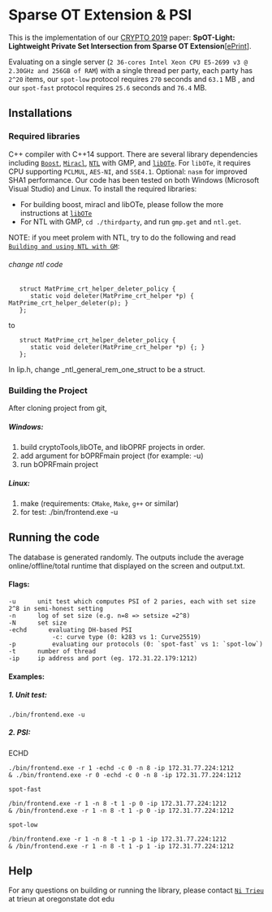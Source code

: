 # Sparse OT Extension & PSI
This is the implementation of our [CRYPTO 2019](http://dl.acm.org/citation.cfm?id=2978381)  paper: **SpOT-Light: Lightweight Private Set Intersection from Sparse OT Extension**[[ePrint](https://eprint.iacr.org/2019/634.pdf)]. 

Evaluating on a single server (`2 36-cores Intel Xeon CPU E5-2699 v3 @ 2.30GHz and 256GB of RAM`) with a single thread per party, each party has `2^20` items, our `spot-low` protocol requires  `270` seconds and `63.1` MB , and our `spot-fast` protocol requires  `25.6` seconds and `76.4` MB. 

## Installations

### Required libraries
 C++ compiler with C++14 support. There are several library dependencies including [`Boost`](https://sourceforge.net/projects/boost/), [`Miracl`](https://github.com/miracl/MIRACL), [`NTL`](http://www.shoup.net/ntl/) with GMP, and [`libOTe`](https://github.com/osu-crypto/libOTe). For `libOTe`, it requires CPU supporting `PCLMUL`, `AES-NI`, and `SSE4.1`. Optional: `nasm` for improved SHA1 performance.   Our code has been tested on both Windows (Microsoft Visual Studio) and Linux. To install the required libraries: 
  * For building boost, miracl and libOTe, please follow the more instructions at [`libOTe`](https://github.com/osu-crypto/libOTe)
  * For NTL with GMP, `cd ./thirdparty`, and run `gmp.get` and `ntl.get`.   

NOTE: if you meet prolem with NTL, try to do the following and read [`Building and using NTL with GM`](https://www.shoup.net/ntl/doc/tour-gmp.html): 
###### change ntl code

```
   struct MatPrime_crt_helper_deleter_policy {
      static void deleter(MatPrime_crt_helper *p) { MatPrime_crt_helper_deleter(p); }
   };
```
to
```
   struct MatPrime_crt_helper_deleter_policy {
      static void deleter(MatPrime_crt_helper *p) {; }
   };
```

In lip.h, change _ntl_general_rem_one_struct to be a struct.

### Building the Project
After cloning project from git,
##### Windows:
1. build cryptoTools,libOTe, and libOPRF projects in order.
2. add argument for bOPRFmain project (for example: -u)
3. run bOPRFmain project
 
##### Linux:
1. make (requirements: `CMake`, `Make`, `g++` or similar)
2. for test:
	./bin/frontend.exe -u


## Running the code
The database is generated randomly. The outputs include the average online/offline/total runtime that displayed on the screen and output.txt. 
#### Flags:
    -u		unit test which computes PSI of 2 paries, each with set size 2^8 in semi-honest setting
	-n		log of set size (e.g. n=8 => setsize =2^8)
	-N		set size
	-echd	   evaluating DH-based PSI
	            -c: curve type (0: k283 vs 1: Curve25519)
	-p          evaluating our protocols (0: `spot-fast` vs 1: `spot-low`)
	-t		number of thread
	-ip		ip address and port (eg. 172.31.22.179:1212)
#### Examples: 
##### 1. Unit test:
	./bin/frontend.exe -u
	
##### 2. PSI:
ECHD

	./bin/frontend.exe -r 1 -echd -c 0 -n 8 -ip 172.31.77.224:1212
	& ./bin/frontend.exe -r 0 -echd -c 0 -n 8 -ip 172.31.77.224:1212

	
`spot-fast`

	/bin/frontend.exe -r 1 -n 8 -t 1 -p 0 -ip 172.31.77.224:1212
	& /bin/frontend.exe -r 1 -n 8 -t 1 -p 0 -ip 172.31.77.224:1212
 
`spot-low`

	/bin/frontend.exe -r 1 -n 8 -t 1 -p 1 -ip 172.31.77.224:1212
	& /bin/frontend.exe -r 1 -n 8 -t 1 -p 1 -ip 172.31.77.224:1212
 
		
## Help
For any questions on building or running the library, please contact [`Ni Trieu`](http://people.oregonstate.edu/~trieun/) at trieun at oregonstate dot edu

